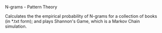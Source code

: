 N-grams - Pattern Theory

Calculates the the empirical probability of N-grams for a collection of books (in *.txt form);
and plays Shannon's Game, which is a Markov Chain simulation.
